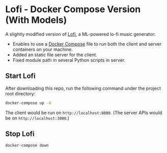 # Lofi - Docker Compose Version (With Models)

A slightly modified version of [Lofi](https://github.com/jacbz/Lofi), a ML-powered lo-fi music generator:

* Enables to use a [Docker Compose](https://docs.docker.com/compose/install/) file to run both the client and server containers on your machine.
* Added an static file server for the client.
* Fixed module path in several Python scripts in server.

## Start Lofi

After downloading this repo, run the following command under the project root directory:

```bash
docker-compose up -d
```

The client would be run on ```http://localhost:8080```. (The server APIs would be on ```http://localhost:3000```.)

## Stop Lofi

```bash
docker-compose down
```
